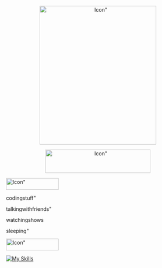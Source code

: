 <p align="center">
    <img width="320" height="380" src="https://static.wikia.nocookie.net/hellokitty/images/8/8d/Sanrio_Characters_Kuromi_Image016.png/revision/latest?cb=20170404142717" alt=Icon">
</p>

<p align="center"><img width="288" height="64" src="https://cdn.discordapp.com/attachments/1155565875257147533/1156749731125547068/text-1695861022270.png?ex=65161aa3&is=6514c923&hm=a3d94b9ea5b591faaddc6e1d5ef210b4a0262f6c3d088ba1f964cfc643970c79&" alt=Icon"></p>

<p><img width="144" height="32" src="https://cdn.discordapp.com/attachments/1155565875257147533/1156750078871076904/text-1695861105167.png?ex=65161af6&is=6514c976&hm=b4e01c1e5f7363213d390a6fded87381658a501fd23eb05f3e9c4969968d0f14&" alt=Icon"></p>

<p><img width=97" height="16" src="https://media.discordapp.net/attachments/1155565875257147533/1156751251791433738/text-1695861346633.png?ex=65161c0d&is=6514ca8d&hm=921e78e7ae520dc55f6a8b0d09c375875a80441f6675e2d4c523a1ed0205d7b8&=&width=582&height=97" alt=codingstuff"></p>

<p><img width=148" height="16" src="https://media.discordapp.net/attachments/1155565875257147533/1156751251548147722/text-1695861357282.png?ex=65161c0d&is=6514ca8d&hm=f79e701948bd03a411994d4eb40e6ed202ce4f71b150410a6ed6b582a755902e&=&width=888&height=977" alt=talkingwithfriends"></p>

<p><img width=109" height="16" src="https://media.discordapp.net/attachments/1155565875257147533/1156751251325853827/text-1695861371253.png?ex=65161c0d&is=6514ca8d&hm=ca18727f53dc38d300f090ad04fefac562b0a4e8096aa5dbaffe6d0a8d9d2555&=&width=654&height=97" alt=watchingshows"></p>

<p><img width=132" height="16" src="https://media.discordapp.net/attachments/1155565875257147533/1156751251099373660/text-1695861379450.png?ex=65161c0d&is=6514ca8d&hm=2ed609a2024828e4cd35b7c9dc5666f10d397c08796ccda09d26e0f1c06437b5&=&width=396&height=97" alt=sleeping"></p>


<p><img width="144" height="32" src="https://cdn.discordapp.com/attachments/1155565875257147533/1156750266956267630/text-1695861151022.png?ex=65161b23&is=6514c9a3&hm=6a0d05568aca86c2a995a1f0bd0651e753af3d8c2d41acbd5bfa55221d609b53&" alt=Icon"></p>

[![My Skills](https://skillicons.dev/icons?i=python,kotlin,html&perline=4)](https://skillicons.dev)
